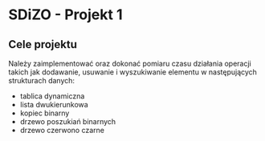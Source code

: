 # SDiZO - Projekt 1

## Cele projektu
Należy zaimplementować oraz dokonać pomiaru czasu działania operacji takich jak dodawanie, usuwanie i wyszukiwanie elementu w następujących strukturach danych:
* tablica dynamiczna
* lista dwukierunkowa
* kopiec binarny
* drzewo poszukiań binarnych
* drzewo czerwono czarne

